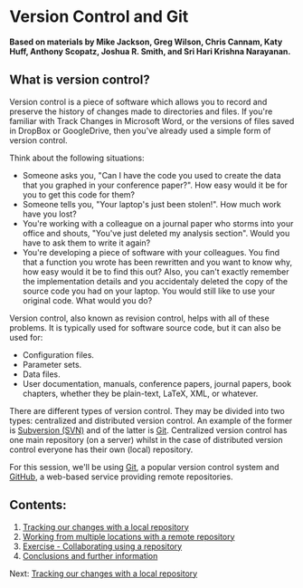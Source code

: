 # Version Control and Git

**Based on materials by Mike Jackson, Greg Wilson, Chris Cannam, Katy Huff, Anthony Scopatz, Joshua R. Smith, and Sri Hari Krishna Narayanan.**

## What is version control?

Version control is a piece of software which allows you to record and preserve  the history of changes made to directories and files.  If you're familiar with Track Changes in Microsoft Word, or the versions of files saved in DropBox or GoogleDrive, then you've already used a simple form of version control. 


Think about the following situations:

* Someone asks you, "Can I have the code you used to create the data that you graphed in your conference paper?". How easy would it be for you to get this code for them?
* Someone tells you, "Your laptop's just been stolen!". How much work have you lost?
* You're working with a colleague on a journal paper who storms into your office and shouts, "You've just deleted my analysis section". Would you have to ask them to write it again?
* You're developing a piece of software with your colleagues. You find that a function you wrote has been rewritten and you want to know why, how easy would it be to find this out? Also, you can't exactly remember the implementation details and you accidentaly deleted the copy of the source code you had on your laptop. You would still like to use your original code. What would you do?

Version control, also known as revision control, helps with all of these problems. It is typically used for software source code,  but it can also be used for:

* Configuration files.
* Parameter sets.
* Data files.
* User documentation, manuals, conference papers, journal papers, book chapters, whether they be plain-text, LaTeX, XML, or whatever.

There are different types of version control. They may be divided into two types: centralized and distributed version control. An example of the former is [Subversion (SVN)](http://subversion.tigris.org/) and of the latter is [Git](http://git-scm.com/). Centralized version control has one main repository (on a server) whilst in the case of distributed version control everyone has their own (local) repository.


For this session, we'll be using [Git](http://git-scm.com/), a popular version control system and [GitHub](http://github.com), a web-based service providing remote repositories.

## Contents:

1. [Tracking our changes with a local repository](1_Local.md)
2. [Working from multiple locations with a remote repository](2_Remote.md)
3. [Exercise - Collaborating  using a repository](3_Collaboration.md)
4. [Conclusions and further information](4_Conclusion.md)


Next: [Tracking our changes with a local repository](1_Local.md)
